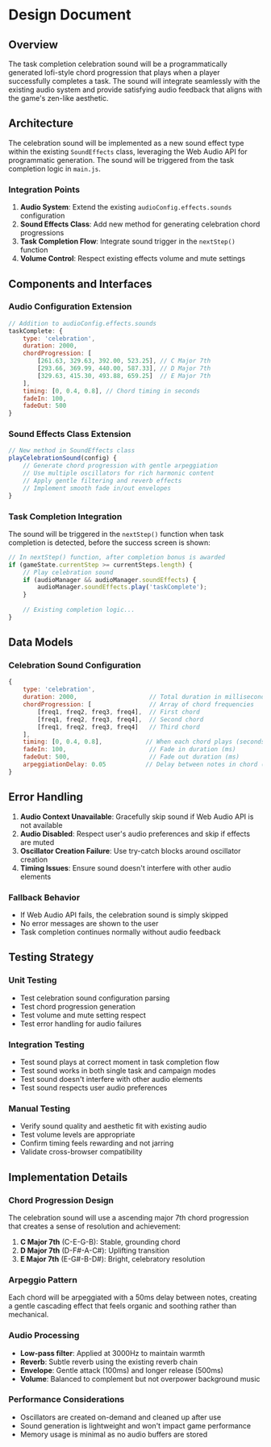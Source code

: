 # Design Document

## Overview

The task completion celebration sound will be a programmatically generated lofi-style chord progression that plays when a player successfully completes a task. The sound will integrate seamlessly with the existing audio system and provide satisfying audio feedback that aligns with the game's zen-like aesthetic.

## Architecture

The celebration sound will be implemented as a new sound effect type within the existing `SoundEffects` class, leveraging the Web Audio API for programmatic generation. The sound will be triggered from the task completion logic in `main.js`.

### Integration Points

1. **Audio System**: Extend the existing `audioConfig.effects.sounds` configuration
2. **Sound Effects Class**: Add new method for generating celebration chord progressions
3. **Task Completion Flow**: Integrate sound trigger in the `nextStep()` function
4. **Volume Control**: Respect existing effects volume and mute settings

## Components and Interfaces

### Audio Configuration Extension

```javascript
// Addition to audioConfig.effects.sounds
taskComplete: {
    type: 'celebration',
    duration: 2000,
    chordProgression: [
        [261.63, 329.63, 392.00, 523.25], // C Major 7th
        [293.66, 369.99, 440.00, 587.33], // D Major 7th
        [329.63, 415.30, 493.88, 659.25]  // E Major 7th
    ],
    timing: [0, 0.4, 0.8], // Chord timing in seconds
    fadeIn: 100,
    fadeOut: 500
}
```

### Sound Effects Class Extension

```javascript
// New method in SoundEffects class
playCelebrationSound(config) {
    // Generate chord progression with gentle arpeggiation
    // Use multiple oscillators for rich harmonic content
    // Apply gentle filtering and reverb effects
    // Implement smooth fade in/out envelopes
}
```

### Task Completion Integration

The sound will be triggered in the `nextStep()` function when task completion is detected, before the success screen is shown:

```javascript
// In nextStep() function, after completion bonus is awarded
if (gameState.currentStep >= currentSteps.length) {
    // Play celebration sound
    if (audioManager && audioManager.soundEffects) {
        audioManager.soundEffects.play('taskComplete');
    }
    
    // Existing completion logic...
}
```

## Data Models

### Celebration Sound Configuration

```javascript
{
    type: 'celebration',
    duration: 2000,                    // Total duration in milliseconds
    chordProgression: [                // Array of chord frequencies
        [freq1, freq2, freq3, freq4],  // First chord
        [freq1, freq2, freq3, freq4],  // Second chord
        [freq1, freq2, freq3, freq4]   // Third chord
    ],
    timing: [0, 0.4, 0.8],            // When each chord plays (seconds)
    fadeIn: 100,                       // Fade in duration (ms)
    fadeOut: 500,                      // Fade out duration (ms)
    arpeggiationDelay: 0.05           // Delay between notes in chord (seconds)
}
```

## Error Handling

1. **Audio Context Unavailable**: Gracefully skip sound if Web Audio API is not available
2. **Audio Disabled**: Respect user's audio preferences and skip if effects are muted
3. **Oscillator Creation Failure**: Use try-catch blocks around oscillator creation
4. **Timing Issues**: Ensure sound doesn't interfere with other audio elements

### Fallback Behavior

- If Web Audio API fails, the celebration sound is simply skipped
- No error messages are shown to the user
- Task completion continues normally without audio feedback

## Testing Strategy

### Unit Testing
- Test celebration sound configuration parsing
- Test chord progression generation
- Test volume and mute setting respect
- Test error handling for audio failures

### Integration Testing
- Test sound plays at correct moment in task completion flow
- Test sound works in both single task and campaign modes
- Test sound doesn't interfere with other audio elements
- Test sound respects user audio preferences

### Manual Testing
- Verify sound quality and aesthetic fit with existing audio
- Test volume levels are appropriate
- Confirm timing feels rewarding and not jarring
- Validate cross-browser compatibility

## Implementation Details

### Chord Progression Design

The celebration sound will use a ascending major 7th chord progression that creates a sense of resolution and achievement:

1. **C Major 7th** (C-E-G-B): Stable, grounding chord
2. **D Major 7th** (D-F#-A-C#): Uplifting transition
3. **E Major 7th** (E-G#-B-D#): Bright, celebratory resolution

### Arpeggio Pattern

Each chord will be arpeggiated with a 50ms delay between notes, creating a gentle cascading effect that feels organic and soothing rather than mechanical.

### Audio Processing

- **Low-pass filter**: Applied at 3000Hz to maintain warmth
- **Reverb**: Subtle reverb using the existing reverb chain
- **Envelope**: Gentle attack (100ms) and longer release (500ms)
- **Volume**: Balanced to complement but not overpower background music

### Performance Considerations

- Oscillators are created on-demand and cleaned up after use
- Sound generation is lightweight and won't impact game performance
- Memory usage is minimal as no audio buffers are stored